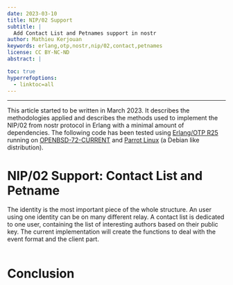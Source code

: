 ```yaml
---
date: 2023-03-10
title: NIP/02 Support
subtitle: |
  Add Contact List and Petnames support in nostr
author: Mathieu Kerjouan
keywords: erlang,otp,nostr,nip/02,contact,petnames
license: CC BY-NC-ND
abstract: |

toc: true
hyperrefoptions:
  - linktoc=all
---
```


---

This article started to be written in March 2023. It describes the
methodologies applied and describes the methods used to implement the
NIP/02 from nostr protocol in Erlang with a minimal amount of
dependencies. The following code has been tested using [Erlang/OTP
R25](https://www.erlang.org/news/157) running on
[OPENBSD-72-CURRENT](openbsd.org/) and [Parrot
Linux](https://parrotsec.org/) (a Debian like distribution).

# NIP/02 Support: Contact List and Petname

The identity is the most important piece of the whole structure. An
user using one identity can be on many different relay. A contact list
is dedicated to one user, containing the list of interesting authors
based on their public key. The current implementation will create the
functions to deal with the event format and the client part.


```erlang
```

# Conclusion
